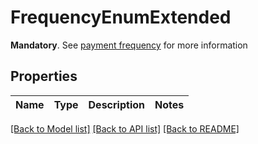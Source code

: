 # FrequencyEnumExtended

__Mandatory__. See [payment frequency](/guides/payments/payment-execution/periodic-payments/#payment-frequency) for more information

## Properties
Name | Type | Description | Notes
------------ | ------------- | ------------- | -------------

[[Back to Model list]](../README.md#documentation-for-models) [[Back to API list]](../README.md#documentation-for-api-endpoints) [[Back to README]](../README.md)


